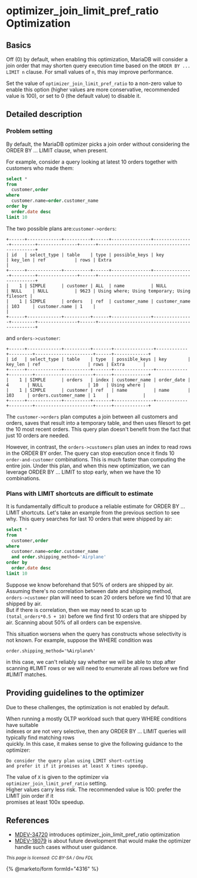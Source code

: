 # optimizer\_join\_limit\_pref\_ratio Optimization

## Basics

Off (0) by default, when enabling this optimization, MariaDB will consider a join order that may shorten query execution time based on the `ORDER BY ... LIMIT n` clause. For small values of `n`, this may improve performance.

Set the value of `optimizer_join_limit_pref_ratio` to a non-zero value to enable this option (higher values are more conservative, recommended value is 100), or set to 0 (the default value) to disable it.

## Detailed description

### Problem setting

By default, the MariaDB optimizer picks a join order without considering the ORDER BY ... LIMIT clause, when present.

For example, consider a query looking at latest 10 orders together with customers who made them:

```sql
select *
from
  customer,order
where
  customer.name=order.customer_name
order by
  order.date desc
limit 10
```

The two possible plans are:`customer->orders`:

```
+------+-------------+----------+------+---------------+---------------+---------+---------------+------+----------------------------------------------+
| id   | select_type | table    | type | possible_keys | key           | key_len | ref           | rows | Extra                                        |
+------+-------------+----------+------+---------------+---------------+---------+---------------+------+----------------------------------------------+
|    1 | SIMPLE      | customer | ALL  | name          | NULL          | NULL    | NULL          | 9623 | Using where; Using temporary; Using filesort |
|    1 | SIMPLE      | orders   | ref  | customer_name | customer_name | 103     | customer.name | 1    |                                              |
+------+-------------+----------+------+---------------+---------------+---------+---------------+------+----------------------------------------------+
```

and `orders->customer`:

```
+------+-------------+----------+-------+---------------+------------+---------+----------------------+------+-------------+
| id   | select_type | table    | type  | possible_keys | key        | key_len | ref                  | rows | Extra       |
+------+-------------+----------+-------+---------------+------------+---------+----------------------+------+-------------+
|    1 | SIMPLE      | orders   | index | customer_name | order_date | 4       | NULL                 | 10   | Using where |
|    1 | SIMPLE      | customer | ref   | name          | name       | 103     | orders.customer_name | 1    |             |
+------+-------------+----------+-------+---------------+------------+---------+----------------------+------+-------------+
```

The `customer->orders` plan computes a join between all customers and orders, saves that result into a temporary table, and then uses filesort to get the 10 most recent orders. This query plan doesn't benefit from the fact that just 10 orders are needed.

However, in contrast, the `orders->customers` plan uses an index to read rows in the ORDER BY order. The query can stop execution once it finds 10 `order-and-customer` combinations. This is much faster than computing the entire join. Under this plan, and when this new optimization, we can leverage ORDER BY ... LIMIT to stop early, when we have the 10 combinations.

### Plans with LIMIT shortcuts are difficult to estimate

It is fundamentally difficult to produce a reliable estimate for ORDER BY ... LIMIT shortcuts. Let's take an example from the previous section to see why. This query searches for last 10 orders that were shipped by air:

```sql
select *
from
  customer,order
where
  customer.name=order.customer_name 
  and order.shipping_method='Airplane'
order by
  order.date desc
limit 10
```

Suppose we know beforehand that 50% of orders are shipped by air.\
Assuming there's no correlation between date and shipping method, `orders->customer` plan will need to scan 20 orders before we find 10 that are shipped by air.\
But if there is correlation, then we may need to scan up to `(total_orders*0.5 + 10)` before we find first 10 orders that are shipped by air. Scanning about 50% of all orders can be expensive.

This situation worsens when the query has constructs whose selectivity is not known. For example, suppose the WHERE condition was

```
order.shipping_method='%Airplane%'
```

in this case, we can't reliably say whether we will be able to stop after scanning #LIMIT rows or we will need to enumerate all rows before we find #LIMIT matches.

## Providing guidelines to the optimizer

Due to these challenges, the optimization is not enabled by default.

When running a mostly OLTP workload such that query WHERE conditions have suitable\
indexes or are not very selective, then any ORDER BY ... LIMIT queries will typically find matching rows\
quickly. In this case, it makes sense to give the following guidance to the optimizer:

```
Do consider the query plan using LIMIT short-cutting 
and prefer it if it promises at least X times speedup.
```

The value of `X` is given to the optimizer via `optimizer_join_limit_pref_ratio` setting.\
Higher values carry less risk. The recommended value is 100: prefer the LIMIT join order if it\
promises at least 100x speedup.

## References

* [MDEV-34720](https://jira.mariadb.org/browse/MDEV-34720) introduces optimizer\_join\_limit\_pref\_ratio optimization
* [MDEV-18079](https://jira.mariadb.org/browse/MDEV-18079) is about future development that would make the optimizer handle such cases without user guidance.

<sub>_This page is licensed: CC BY-SA / Gnu FDL_</sub>

{% @marketo/form formId="4316" %}
